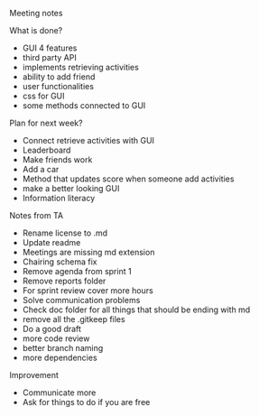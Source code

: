 Meeting notes



What is  done?
- GUI 4 features
- third party API
- implements retrieving activities 
- ability to add friend 
- user functionalities
- css for GUI
- some methods connected to GUI
 
Plan for next week?
- Connect  retrieve  activities with GUI
- Leaderboard
- Make friends work
- Add a car
- Method that updates score when someone add activities 
- make a better looking GUI
- Information literacy

Notes from TA
- Rename license to .md
- Update readme
- Meetings are missing md extension
- Chairing schema fix
- Remove agenda from sprint 1
- Remove reports folder
- For sprint review cover more hours
- Solve communication problems
- Check doc folder for all things that should be ending with md
- remove all the .gitkeep files
- Do a good draft
- more code review
- better branch naming
- more dependencies



Improvement 
- Communicate more 
- Ask for things to do if you are free


